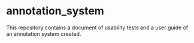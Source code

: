 # annotation_system
This repository contains a document of usability tests and a user guide of an annotation system created.
